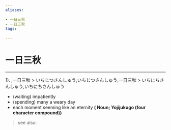 ```yaml
---
aliases:
    
- 一日三秋
- 一日三秋
tags:
    
---
```


# 一日三秋
---
1).
,一日三秋 > いちじつさんしゅう,いちじつさんしゅう,一日三秋 > いちにちさんしゅう,いちにちさんしゅう

- (waiting) impatiently
- (spending) many a weary day
- each moment seeming like an eternity
**( Noun; Yojijukugo (four character compound))**
> see also: 
            